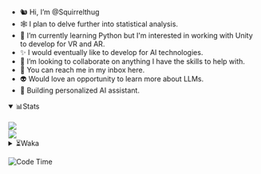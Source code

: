 - 🐿️ Hi, I’m @Squirrelthug
- 🕸️ I plan to delve further into statistical analysis.
- 🐍 I’m currently learning Python but I'm interested in working with Unity to develop for VR and AR.
- ✨ I would eventually like to develop for AI technologies.
- 🎃 I’m looking to collaborate on anything I have the skills to help with.
- 🔮 You can reach me in my inbox here.
- 👽 Would love an opportunity to learn more about LLMs.
- 🤖 Building personalized AI assistant.
<p></p>


<details open>
<summary>📊Stats</summary>
<br>
<a href="https://github.com/anuraghazra/github-readme-stats">
  <img align="top" src="https://github-readme-stats.vercel.app/api?username=squirrelthug&show_icons=true&theme=darcula" />
<br>
<a href="https://git.io/streak-stats">
  <img align="top" src="https://streak-stats.demolab.com/?user=squirrelthug&theme=dark" />
</a>
</details>

<details close>
<summary>⏳Waka</summary>
<br>
<img src="https://wakatime.com/share/@018afdbd-69e2-4d26-a1ea-dbd0bc55d12f/62f06f59-e8d2-4333-9aee-95a20427ee0d.svg" width="50%" height="auto"></img>
</details>



![Code Time](http://img.shields.io/badge/Code%20Time-42%20hrs%2053%20mins-blue)


<!--START_SECTION:waka-->
<!--END_SECTION:waka-->





